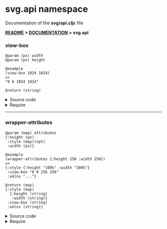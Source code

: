
# <strong>svg.api</strong> namespace
<p>Documentation of the <strong>svg/api.cljc</strong> file</p>

<strong>[README](../../../README.md) > [DOCUMENTATION](../../COVER.md) > svg.api</strong>



### view-box

```
@param (px) width
@param (px) height
```

```
@example
(view-box 1024 1024)
=>
"0 0 1024 1024"
```

```
@return (string)
```

<details>
<summary>Source code</summary>

```
(defn view-box
  [width height]
  (str "0 0 " width " " height))
```

</details>

<details>
<summary>Require</summary>

```
(ns my-namespace (:require [svg.api :as svg :refer [view-box]]))

(svg/view-box ...)
(view-box     ...)
```

</details>

---

### wrapper-attributes

```
@param (map) attributes
{:height (px)
 :style (map)(opt)
 :width (px)}
```

```
@example
(wrapper-attributes {:height 256 :width 256})
=>
{:style {:height "100%" :width "100%"}
 :view-box "0 0 256 256"
 :xmlns "..."}
```

```
@return (map)
{:style (map)
  {:height (string)
   :width (string)}
 :view-box (string)
 :xmlns (string)}
```

<details>
<summary>Source code</summary>

```
(defn wrapper-attributes
  [{:keys [height style width] :as attributes}]
  (merge (dissoc attributes :height :width)
         {:style    (merge {:height "100%" :width "100%"} style)
          :view-box (view-box width height)
          :xmlns    "http://www.w3.org/2000/svg"}))
```

</details>

<details>
<summary>Require</summary>

```
(ns my-namespace (:require [svg.api :as svg :refer [wrapper-attributes]]))

(svg/wrapper-attributes ...)
(wrapper-attributes     ...)
```

</details>
